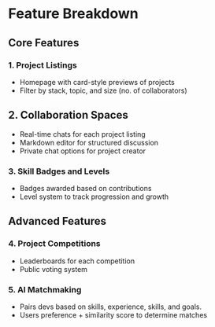 # Feature Breakdown

## Core Features
### 1. Project Listings
- Homepage with card-style previews of projects
- Filter by stack, topic, and size (no. of collaborators)

## 2. Collaboration Spaces 
- Real-time chats for each project listing
- Markdown editor for structured discussion
- Private chat options for project creator

### 3. Skill Badges and Levels 
- Badges awarded based on contributions
- Level system to track progression and growth

## Advanced Features
### 4. Project Competitions
- Leaderboards for each competition
- Public voting system

### 5. AI Matchmaking
- Pairs devs based on skills, experience, skills, and goals.
- Users preference + similarity score to determine matches

